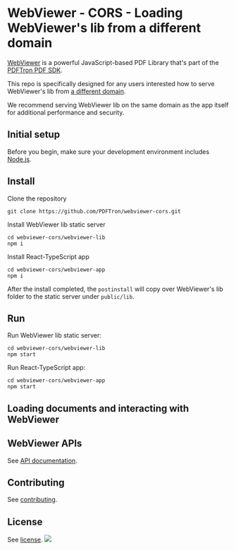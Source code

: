 # WebViewer - CORS - Loading WebViewer's lib from a different domain

[WebViewer](https://www.pdftron.com/webviewer) is a powerful JavaScript-based PDF Library that's part of the [PDFTron PDF SDK](https://www.pdftron.com).

This repo is specifically designed for any users interested how to serve WebViewer's lib from [a different domain](https://www.pdftron.com/documentation/web/guides/config-files/#using-a-config-file-when-the-path-is-on-another-domain).

We recommend serving WebViewer lib on the same domain as the app itself for additional performance and security.

## Initial setup

Before you begin, make sure your development environment includes [Node.js](https://nodejs.org/en/).

## Install

Clone the repository

```
git clone https://github.com/PDFTron/webviewer-cors.git
```

Install WebViewer lib static server
```
cd webviewer-cors/webviewer-lib
npm i
```

Install React-TypeScript app
```
cd webviewer-cors/webviewer-app
npm i
```
After the install completed, the `postinstall` will copy over WebViewer's lib folder to the static server under `public/lib`.

## Run

Run WebViewer lib static server:
```
cd webviewer-cors/webviewer-lib
npm start
```

Run React-TypeScript app:
```
cd webviewer-cors/webviewer-app
npm start
```

## Loading documents and interacting with WebViewer



## WebViewer APIs

See [API documentation](https://www.pdftron.com/documentation/web/guides/ui/apis).

## Contributing

See [contributing](./CONTRIBUTING.md).

## License

See [license](./LICENSE).
![](https://onepixel.pdftron.com/webviewer-react-sample)
